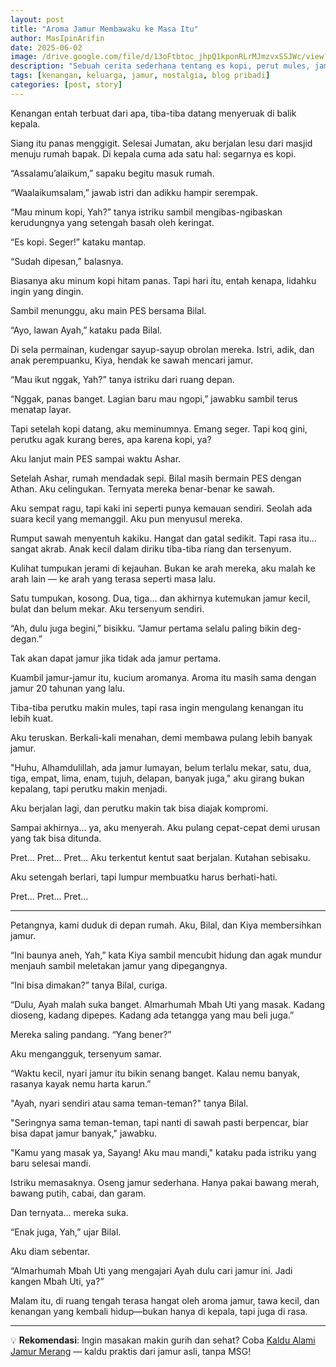 ```yaml
---
layout: post
title: "Aroma Jamur Membawaku ke Masa Itu"
author: MasIpinArifin
date: 2025-06-02
image: /drive.google.com/file/d/13oFtbtoc_jhpQ1kponRLrMJmzvxSSJWc/view?usp=drivesdk
description: "Sebuah cerita sederhana tentang es kopi, perut mules, jamur sawah, dan kenangan akan Mbah Uti."
tags: [kenangan, keluarga, jamur, nostalgia, blog pribadi]
categories: [post, story]
---
```


Kenangan entah terbuat dari apa, tiba-tiba datang menyeruak di balik kepala.

Siang itu panas menggigit. Selesai Jumatan, aku berjalan lesu dari masjid menuju rumah bapak. Di kepala cuma ada satu hal: segarnya es kopi.

“Assalamu’alaikum,” sapaku begitu masuk rumah.

“Waalaikumsalam,” jawab istri dan adikku hampir serempak.

“Mau minum kopi, Yah?” tanya istriku sambil mengibas-ngibaskan kerudungnya yang setengah basah oleh keringat.

“Es kopi. Seger!” kataku mantap.

“Sudah dipesan,” balasnya.

Biasanya aku minum kopi hitam panas. Tapi hari itu, entah kenapa, lidahku ingin yang dingin.

Sambil menunggu, aku main PES bersama Bilal.

“Ayo, lawan Ayah,” kataku pada Bilal.

Di sela permainan, kudengar sayup-sayup obrolan mereka. Istri, adik, dan anak perempuanku, Kiya, hendak ke sawah mencari jamur.

“Mau ikut nggak, Yah?” tanya istriku dari ruang depan.

“Nggak, panas banget. Lagian baru mau ngopi,” jawabku sambil terus menatap layar.

Tapi setelah kopi datang, aku meminumnya. Emang seger. Tapi koq gini, perutku agak kurang beres, apa karena kopi, ya?

Aku lanjut main PES sampai waktu Ashar.

Setelah Ashar, rumah mendadak sepi. Bilal masih bermain PES dengan Athan. Aku celingukan. Ternyata mereka benar-benar ke sawah.

Aku sempat ragu, tapi kaki ini seperti punya kemauan sendiri. Seolah ada suara kecil yang memanggil. Aku pun menyusul mereka.

Rumput sawah menyentuh kakiku. Hangat dan gatal sedikit. Tapi rasa itu... sangat akrab. Anak kecil dalam diriku tiba-tiba riang dan tersenyum.

Kulihat tumpukan jerami di kejauhan. Bukan ke arah mereka, aku malah ke arah lain — ke arah yang terasa seperti masa lalu.

Satu tumpukan, kosong. Dua, tiga... dan akhirnya kutemukan jamur kecil, bulat dan belum mekar. Aku tersenyum sendiri.

“Ah, dulu juga begini,” bisikku. “Jamur pertama selalu paling bikin deg-degan.”

Tak akan dapat jamur jika tidak ada jamur pertama.

Kuambil jamur-jamur itu, kucium aromanya. Aroma itu masih sama dengan jamur 20 tahunan yang lalu.

Tiba-tiba perutku makin mules, tapi rasa ingin mengulang kenangan itu lebih kuat.

Aku teruskan. Berkali-kali menahan, demi membawa pulang lebih banyak jamur.

"Huhu, Alhamdulillah, ada jamur lumayan, belum terlalu mekar, satu, dua, tiga, empat, lima, enam, tujuh, delapan, banyak juga," aku girang bukan kepalang, tapi perutku makin menjadi.

Aku berjalan lagi, dan perutku makin tak bisa diajak kompromi.

Sampai akhirnya... ya, aku menyerah. Aku pulang cepat-cepat demi urusan yang tak bisa ditunda.

Pret... Pret... Pret... Aku terkentut kentut saat berjalan. Kutahan sebisaku.

Aku setengah berlari, tapi lumpur membuatku harus berhati-hati.

Pret... Pret... Pret...

---

Petangnya, kami duduk di depan rumah. Aku, Bilal, dan Kiya membersihkan jamur.

“Ini baunya aneh, Yah,” kata Kiya sambil mencubit hidung dan agak mundur menjauh sambil meletakan jamur yang dipegangnya.

“Ini bisa dimakan?” tanya Bilal, curiga.

“Dulu, Ayah malah suka banget. Almarhumah Mbah Uti yang masak. Kadang dioseng, kadang dipepes. Kadang ada tetangga yang mau beli juga.”

Mereka saling pandang. “Yang bener?”

Aku mengangguk, tersenyum samar.

“Waktu kecil, nyari jamur itu bikin senang banget. Kalau nemu banyak, rasanya kayak nemu harta karun.”

"Ayah, nyari sendiri atau sama teman-teman?" tanya Bilal.

"Seringnya sama teman-teman, tapi nanti di sawah pasti berpencar, biar bisa dapat jamur banyak," jawabku.

"Kamu yang masak ya, Sayang! Aku mau mandi," kataku pada istriku yang baru selesai mandi.

Istriku memasaknya. Oseng jamur sederhana. Hanya pakai bawang merah, bawang putih, cabai, dan garam.

Dan ternyata... mereka suka.

“Enak juga, Yah,” ujar Bilal.

Aku diam sebentar.

“Almarhumah Mbah Uti yang mengajari Ayah dulu cari jamur ini. Jadi kangen Mbah Uti, ya?”

Malam itu, di ruang tengah terasa hangat oleh aroma jamur, tawa kecil, dan kenangan yang kembali hidup—bukan hanya di kepala, tapi juga di rasa.

---

💡 **Rekomendasi**: Ingin masakan makin gurih dan sehat? Coba [Kaldu Alami Jamur Merang](https://s.shopee.co.id/5fcgPVFnAC) — kaldu praktis dari jamur asli, tanpa MSG!

